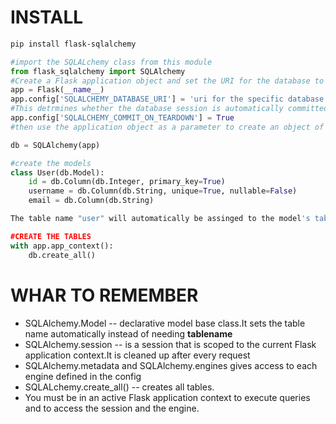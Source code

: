 # INSTALL
```bash
pip install flask-sqlalchemy
```
```python
#import the SQLALchemy class from this module
from flask_sqlalchemy import SQLAlchemy
#Create a Flask application object and set the URI for the database to use
app = Flask(__name__)
app.config['SQLALCHEMY_DATABASE_URI'] = 'uri for the specific database system'
#This detrmines whether the database session is automatically committed when the application tears down.This means that any changes made to the database during the request will be committed to the database, even if an exception is raised.If set to false there will be no automatic commit when the application tears down.Any changes made won't be committed to the database unless the db.session.commit() is called explicitly.The dafualt value is true.there are some cases where you might want to set it to false for example if you are using the db.session.rollback() method to roll back changes made to the database during the request.
app.config['SQLALCHEMY_COMMIT_ON_TEARDOWN'] = True
#then use the application object as a parameter to create an object of class SQLAlchemy.The object contains an auxiliary function for the ORM operation.It also provides a parent Model class that uses it to declare a user-defined model.

db = SQLAlchemy(app)

#create the models
class User(db.Model):
    id = db.Column(db.Integer, primary_key=True)
    username = db.Column(db.String, unique=True, nullable=False)
    email = db.Column(db.String)

The table name "user" will automatically be assinged to the model's table.

#CREATE THE TABLES
with app.app_context():
    db.create_all()
```
# WHAR TO REMEMBER
- SQLAlchemy.Model -- declarative model base class.It sets the table name automatically instead of needing __tablename__
- SQLAlchemy.session -- is a session that is scoped to the current Flask application context.It is cleaned up after every request
- SQLAlchemy.metadata and SQLAlchemy.engines gives access to each engine defined in the config
- SQLALchemy.create_all() -- creates all tables.
- You must be in an active Flask application context to execute queries and to access the session and the engine.

